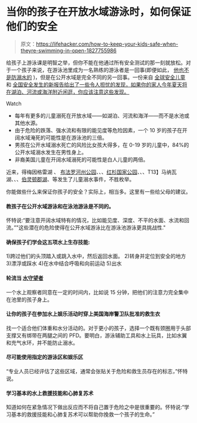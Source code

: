 # 当你的孩子在开放水域游泳时，如何保证他们的安全

> 原文：<https://lifehacker.com/how-to-keep-your-kids-safe-when-theyre-swimming-in-open-1827755986>

给孩子上游泳课是明智之举，但你不能在他通过所有安全测试的那一刻就放松。对于一个孩子来说，在游泳池里成为一名熟练的游泳者是一回事(即便如此， [他也不是防溺水的](https://offspring.lifehacker.com/swimming-lessons-can-t-drown-proof-your-toddler-1796262192) )，但是在公开水域是完全不同的另一回事。一份来自 [全球安全儿童](https://na01.safelinks.protection.outlook.com/?url=http%3A%2F%2Fwww.safekids.org&data=02%7C01%7CAllie.Wagner%40edelman.com%7C725a4b3f4b334813bd5808d5bb390755%7Cb824bfb3918e43c2bb1cdcc1ba40a82b%7C0%7C0%7C636620775967328374&sdata=9oVt3b71rBCGD4LcyR7rQCw62t6tk%2FYZGLHAOXmcZ8g%3D&reserved=0) 和 [全国安全发生的新报告给出了一些令人担忧的发现，如果你的家人今年夏天将在湖泊、河流或海洋附近闲逛，你应该注意这些发现。](https://na01.safelinks.protection.outlook.com/?url=http%3A%2F%2Fwww.makesafehappen.com&data=02%7C01%7CAllie.Wagner%40edelman.com%7C725a4b3f4b334813bd5808d5bb390755%7Cb824bfb3918e43c2bb1cdcc1ba40a82b%7C0%7C0%7C636620775967328374&sdata=TCWH0IIKs1VTRfzy%2BETW02sxIVY9rQ8j%2Fwzi2lVBGIk%3D&reserved=0) 

Watch

*   每年有更多的儿童溺死在开放水域——如湖泊、河流和海洋——而不是水池或其他水源。
*   由于危险的跌落、强水流和有限的能见度等危险因素，一个 10 岁的孩子在开阔水域淹死的可能性是在游泳池的三倍。
*   男孩在公开水域溺水死亡的风险比女孩大得多，在 0-19 岁的儿童中，84%的公开水域溺水发生在男性身上。
*   非裔美国儿童在开阔水域溺死的可能性是白人儿童的两倍。

近来，得梅因格雷湖 、 [布法罗河州公园](http://www.pineandlakes.com/news/accidents/4466507-witnesses-say-circumstances-response-childs-drowning-questionable-buffalo)、、、[红杉国家公园](http://abc7news.com/socal-man-drowns-trying-to-save-boy-from-raging-river/3652579/)、、、T13】马纳瓦湖、、、[伯灵顿郡湖](https://www.nbcphiladelphia.com/news/local/Kid-Missing-After-Falling-Into-Burlington-County-Lake-While-Fishing-With-Friends-482337351.html)、等发生了儿童溺水事件，不胜枚举。

你能做些什么来保证你孩子的安全？实际上，相当多。这里有一些给父母的建议。

#### **教孩子在公开水域游泳和在泳池游泳是不同的**。

怀特说:“要注意开阔水域特有的情况，比如能见度、深度、不平的水面、水流和回流。”"这些潜在的危险使得在公开水域游泳比在游泳池游泳更具挑战性."

#### **确保孩子们学会这五项水上生存技能:**

1)跨过他们的头顶踏入或跳入水中，然后返回水面。
2)转身并定位到安全的地方
3)漂浮或踩水
4)在水中结合呼吸和向前运动
5)出水

#### **轮流当** [**水守望者**](https://offspring.lifehacker.com/take-turns-being-the-water-watcher-at-kid-pool-parties-1826871117)

一个水上观察者同意在一定的时间内，比如说 15 分钟，把他们的注意力完全集中在池里的孩子身上。

#### **让你的孩子在参加水上娱乐活动时穿上美国海岸警卫队批准的救生衣**

找一个适合他们体重和水分活动的。对于更小的孩子，选择一个既有颈圈用于头部支撑又有绑带在两腿之间的 PFD。要明白，游泳辅助工具和水上玩具，比如水翼和充气水环，并不能防止溺水。

#### **尽可能使用指定的游泳区和娱乐区**

“专业人员已经评估了这些区域，通常会张贴关于危险和救生员存在的标志，”怀特说。

#### **学习基本的水上救援技能和心肺复苏术**

知道如何在紧急情况下做出反应而不将自己置于危险之中是很重要的。怀特说:“学习基本的救援技能和心肺复苏术可以帮助你挽救一个孩子的生命。”